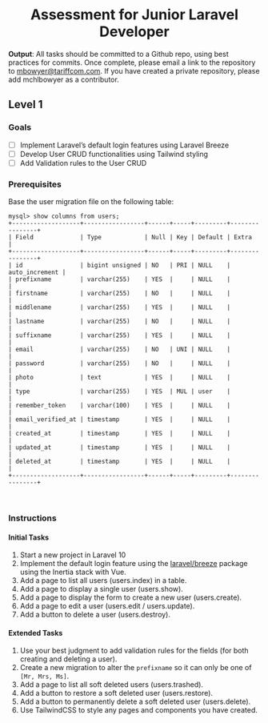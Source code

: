 <h1 align="center">
Assessment for Junior Laravel Developer
</h1>

**Output**: All tasks should be committed to a Github repo, using best practices for commits. Once complete, please email a link to the repository to mbowyer@tariffcom.com. If you have created a private repository, please add mchlbowyer as a contributor.

## Level 1

### Goals

- [ ] Implement Laravel’s default login features using Laravel Breeze
- [ ] Develop User CRUD functionalities using Tailwind styling
- [ ] Add Validation rules to the User CRUD

### Prerequisites

Base the user migration file on the following table:

```mysql
mysql> show columns from users;
+-------------------+-----------------+------+-----+---------+----------------+
| Field             | Type            | Null | Key | Default | Extra          |
+-------------------+-----------------+------+-----+---------+----------------+
| id                | bigint unsigned | NO   | PRI | NULL    | auto_increment |
| prefixname        | varchar(255)    | YES  |     | NULL    |                |
| firstname         | varchar(255)    | NO   |     | NULL    |                |
| middlename        | varchar(255)    | YES  |     | NULL    |                |
| lastname          | varchar(255)    | NO   |     | NULL    |                |
| suffixname        | varchar(255)    | YES  |     | NULL    |                |
| email             | varchar(255)    | NO   | UNI | NULL    |                |
| password          | varchar(255)    | NO   |     | NULL    |                |
| photo             | text            | YES  |     | NULL    |                |
| type              | varchar(255)    | YES  | MUL | user    |                |
| remember_token    | varchar(100)    | YES  |     | NULL    |                |
| email_verified_at | timestamp       | YES  |     | NULL    |                |
| created_at        | timestamp       | YES  |     | NULL    |                |
| updated_at        | timestamp       | YES  |     | NULL    |                |
| deleted_at        | timestamp       | YES  |     | NULL    |                |
+-------------------+-----------------+------+-----+---------+----------------+
```

<br>

### Instructions

#### Initial Tasks

1. Start a new project in Laravel 10
1. Implement the default login feature using the [laravel/breeze](https://laravel.com/docs/10.x/starter-kits#laravel-breeze) package using the Inertia stack with Vue.
1. Add a page to list all users (users.index) in a table.
1. Add a page to display a single user (users.show).
1. Add a page to display the form to create a new user (users.create).
1. Add a page to edit a user (users.edit / users.update).
1. Add a button to delete a user (users.destroy).

#### Extended Tasks

1. Use your best judgment to add validation rules for the fields (for both creating and deleting a user).
1. Create a new migration to alter the `prefixname` so it can only be one of `[Mr, Mrs, Ms]`.
1. Add a page to list all soft deleted users (users.trashed).
1. Add a button to restore a soft deleted user (users.restore).
1. Add a button to permanently delete a soft deleted user (users.delete).
1. Use TailwindCSS to style any pages and components you have created.

